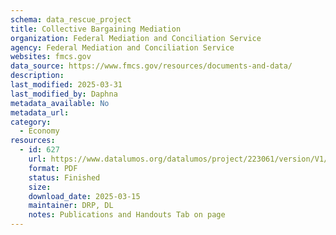 ```yaml
---
schema: data_rescue_project 
title: Collective Bargaining Mediation
organization: Federal Mediation and Conciliation Service
agency: Federal Mediation and Conciliation Service
websites: fmcs.gov
data_source: https://www.fmcs.gov/resources/documents-and-data/
description: 
last_modified: 2025-03-31
last_modified_by: Daphna
metadata_available: No
metadata_url: 
category:
  - Economy
resources:
  - id: 627
    url: https://www.datalumos.org/datalumos/project/223061/version/V1/view
    format: PDF
    status: Finished
    size: 
    download_date: 2025-03-15
    maintainer: DRP, DL
    notes: Publications and Handouts Tab on page
---
```

